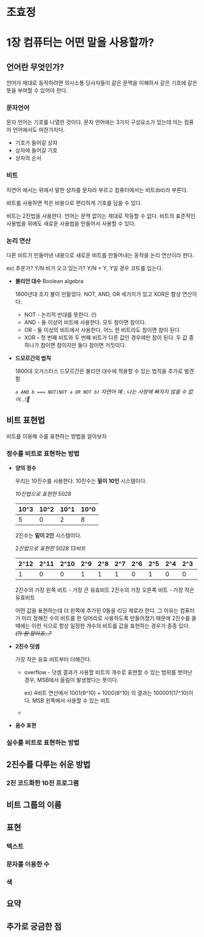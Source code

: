 # 조효정

# 1장 컴퓨터는 어떤 말을 사용할까?

## 언어란 무엇인가?

언어가 제대로 동작하려면 의사소통 당사자들이 같은 문맥을 이해하서 같은 기호에 같은 뜻을 부여할 수 있어야 한다. 

### 문자언어

문자 언어는 기호를 나열한 것이다. 문자 언어에는 3가지 구성요소가 있는데 이는 컴퓨어 언어에서도 마찬가지다.

- 기호가 들어갈 상자
- 상자에 들어갈 기호
- 상자의 순서

### 비트

자연어 에서는 위에서 말한 상자를 문자라 부르고 컴퓨터에서는 비트(bit)라 부른다.

비트를 사용하면 적은 비용으로 편리하게 기호를 담을 수 있다. 

비트는 2진법을 사용한다. 언어는 문맥 없이는 제대로 작동할 수 없다. 비트의 표준적인 사용법을 외에도 새로운 사용법을 만들어서 사용할 수 있다.

### 논리 연산

다른 비트가 만들어낸 내용으로 새로운 비트를 만들어내는 동작을 논리 연산이라 한다.

ex) 추운가? Y/N 비가 오고 있는가? Y/N = Y, Y일 경우 코트를 입는다.

- **불리언 대수** Boolean algebra
    
    1800년대 조지 불이 만들었다. NOT, AND, OR 세가지가 있고 XOR은 함성 연산이다.
    
    - NOT - 논리적 반대를 뜻한다. (!)
    - AND - 둘 이상의 비트에 사용한다. 모두 참이면 참이다.
    - OR - 둘 이상의 비트에서 사용한다. 어느 한 비트라도 참이면 참이 된다.
    - XOR **-** 첫 번째 비트와 두 번째 비트가 다른 값인 경우에만 참이 된다. 두 값 중 하나가 참이면 참이지만 둘다 참이면 거짓이다.
- **드모르간의 법칙**
    
    1800대 오거스터스 드모르간은 불리언 대수에 적용할 수 있는 법칙을 추가로 발견함
    
    *`a AND b === NOT(NOT a OR NOT b)` 자연어 예 : 나는 사랑에 빠지지 않을 수 없어…!🫠*
    

## 비트 표현법

비트를 이용해 수를 표현하는 방법을 알아보자

### 정수를 비트로 표현하는 방법

- **양의 정수**
    
    우리는  10진수를 사용한다. 10진수는 **밑이 10인** 시스템이다. 
    
    *10진법으로 표현한 5028*
    
    | 10^3 | 10^2 | 10^1 | 10^0 |
    | --- | --- | --- | --- |
    | 5 | 0 | 2 | 8 |
    
    2진수는 **밑이 2인** 시스템이다. 
    
    2*진법으로 표현한 5028 13비트*
    
    | 2^12 | 2^11 | 2^10 | 2^9 | 2^8 | 2^7 | 2^6 | 2^5 | 2^4 | 2^3 | 2^2 | 2^1 | 2^0 |
    | --- | --- | --- | --- | --- | --- | --- | --- | --- | --- | --- | --- | --- |
    | 1 | 0 | 0 | 1 | 1 | 1 | 0 | 1 | 0 | 0 | 1 | 0 | 0 |
    
    2진수의 가장 왼쪽 비트 - 가장 큰 유효비트                           2진수의 가장 오른쪽 비트 - 가장 작은 유효비트
    
    어떤 값을 표현하는데 더 왼쪽에 추가된 0들을 리딩 제로라 한다. 그 이유는 컴퓨터가 미리 정해진 수의 비트를 한 덩어리로 사용하도록 만들어졌기 때문에 2진수를 쓸 때에는 이런 식으로 항상 일정한 개수의 비트를 값을 표현하는 경우가 종종 있다. *~~(?) 뭔 말이죠…?~~*
    
- **2진수 덧셈**
    
    가장 작은 유효 비트부터 더해간다.
    
    - overflow - 덧셈 결과가 사용할 비트의 개수로 표현할 수 있는 범위를 벗어난 경우, MSB에서 올림이 발생했다는 뜻이다.
        
        ex) 4비트 연산에서 1001(9^10) + 1000(8^10) 의 결과는 100001(17^10)이다. MSB 왼쪽에서 사용할 수 있는 비트
        
    - 

- **음수 표현**

### 실수를 비트로 표현하는 방법

## 2진수를 다루는 쉬운 방법

### 2진 코드화한 10진 프로그램

## 비트 그룹의 이름

## 표현

### 텍스트

### 문자를 이용한 수

### 색

## 요약

## 추가로 궁금한 점